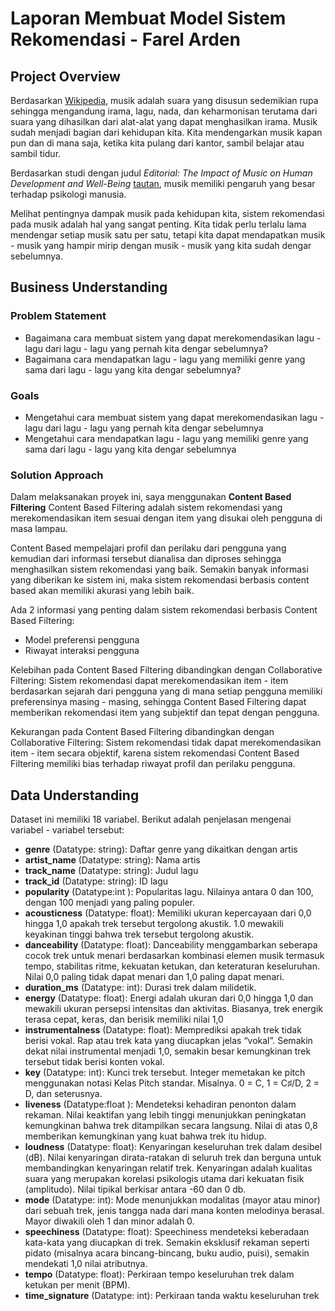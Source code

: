 
# Laporan Membuat Model Sistem Rekomendasi - Farel Arden

## Project Overview
Berdasarkan [Wikipedia](https://id.wikipedia.org/wiki/Musik), musik adalah suara yang disusun sedemikian rupa sehingga mengandung irama, lagu, nada, dan keharmonisan terutama dari suara yang dihasilkan dari alat-alat yang dapat menghasilkan irama. Musik sudah menjadi bagian dari kehidupan kita. Kita mendengarkan musik kapan pun dan di mana saja, ketika kita pulang dari kantor, sambil belajar atau sambil tidur.

Berdasarkan studi dengan judul _Editorial: The Impact of Music on Human Development and Well-Being_ [tautan](https://www.ncbi.nlm.nih.gov/pmc/articles/PMC7315798/), musik memiliki pengaruh yang besar terhadap psikologi manusia. 

Melihat pentingnya dampak musik pada kehidupan kita, sistem rekomendasi pada musik adalah hal yang sangat penting. Kita tidak perlu terlalu lama mendengar setiap musik satu per satu, tetapi kita dapat mendapatkan musik - musik yang hampir mirip dengan musik - musik yang kita sudah dengar sebelumnya.

## Business Understanding

### Problem Statement
- Bagaimana cara membuat sistem yang dapat merekomendasikan lagu - lagu dari lagu - lagu yang pernah kita dengar sebelumnya?
- Bagaimana cara mendapatkan lagu - lagu yang memiliki genre yang sama dari lagu - lagu yang kita dengar sebelumnya?

### Goals
- Mengetahui cara membuat sistem yang dapat merekomendasikan lagu - lagu dari lagu - lagu yang pernah kita dengar sebelumnya
- Mengetahui cara mendapatkan lagu - lagu yang memiliki genre yang sama dari lagu - lagu yang kita dengar sebelumnya

### Solution Approach
Dalam melaksanakan proyek ini, saya menggunakan **Content Based Filtering**
Content Based Filtering adalah sistem rekomendasi yang merekomendasikan item sesuai dengan item yang disukai oleh pengguna di masa lampau.

Content Based mempelajari profil dan perilaku dari pengguna yang kemudian dari informasi tersebut dianalisa dan diproses sehingga menghasilkan sistem rekomendasi yang baik. Semakin banyak informasi yang diberikan ke sistem ini, maka sistem rekomendasi berbasis content based akan memiliki akurasi yang lebih baik.

Ada 2 informasi yang penting dalam sistem rekomendasi berbasis Content Based Filtering:
- Model preferensi pengguna
- Riwayat interaksi pengguna 

Kelebihan pada Content Based Filtering  dibandingkan dengan Collaborative Filtering:
Sistem rekomendasi dapat merekomendasikan item - item berdasarkan sejarah dari pengguna yang di mana setiap pengguna memiliki preferensinya masing - masing, sehingga Content Based Filtering dapat memberikan rekomendasi item yang subjektif dan tepat dengan pengguna.

Kekurangan pada Content Based Filtering  dibandingkan dengan Collaborative Filtering:
Sistem rekomendasi tidak dapat merekomendasikan item - item secara objektif, karena sistem rekomendasi Content Based Filtering memiliki bias terhadap riwayat profil dan perilaku pengguna.

## Data Understanding

Dataset ini memiliki 18 variabel. Berikut adalah penjelasan mengenai variabel - variabel tersebut:

- **genre** (Datatype: string): 
 Daftar genre yang dikaitkan dengan artis
- **artist_name** (Datatype: string): 
 Nama artis
- **track_name** (Datatype: string): 
 Judul lagu
- **track_id** (Datatype: string): 
 ID lagu
- **popularity** (Datatype:int ): 
 Popularitas lagu. Nilainya antara 0 dan 100, dengan 100 menjadi yang paling populer.
- **acousticness** (Datatype: float): 
 Memiliki ukuran kepercayaan dari 0,0 hingga 1,0 apakah trek tersebut tergolong akustik. 1.0 mewakili keyakinan tinggi bahwa trek tersebut tergolong akustik.
- **danceability** (Datatype: float): 
 Danceability menggambarkan seberapa cocok trek untuk menari berdasarkan kombinasi elemen musik termasuk tempo, stabilitas ritme, kekuatan ketukan, dan keteraturan keseluruhan. Nilai 0,0 paling tidak dapat menari dan 1,0 paling dapat menari.
- **duration_ms** (Datatype: int): 
 Durasi trek dalam milidetik.
- **energy** (Datatype: float): 
 Energi adalah ukuran dari 0,0 hingga 1,0 dan mewakili ukuran persepsi intensitas dan aktivitas. Biasanya, trek energik terasa cepat, keras, dan berisik memiliki nilai 1,0
- **instrumentalness** (Datatype: float): 
 Memprediksi apakah trek tidak berisi vokal. Rap atau trek kata yang diucapkan jelas “vokal”. Semakin dekat nilai instrumental menjadi 1,0, semakin besar kemungkinan trek tersebut tidak berisi konten vokal.
- **key** (Datatype: int): 
Kunci trek tersebut. Integer memetakan ke pitch menggunakan notasi Kelas Pitch standar. Misalnya. 0 = C, 1 = C♯/D, 2 = D, dan seterusnya.
- **liveness** (Datatype:float ): Mendeteksi kehadiran penonton dalam rekaman. Nilai keaktifan yang lebih tinggi menunjukkan peningkatan kemungkinan bahwa trek ditampilkan secara langsung. Nilai di atas 0,8 memberikan kemungkinan yang kuat bahwa trek itu hidup.
- **loudness** (Datatype: float): 
 Kenyaringan keseluruhan trek dalam desibel (dB). Nilai kenyaringan dirata-ratakan di seluruh trek dan berguna untuk membandingkan kenyaringan relatif trek. Kenyaringan adalah kualitas suara yang merupakan korelasi psikologis utama dari kekuatan fisik (amplitudo). Nilai tipikal berkisar antara -60 dan 0 db.
- **mode** (Datatype: int): 
 Mode menunjukkan modalitas (mayor atau minor) dari sebuah trek, jenis tangga nada dari mana konten melodinya berasal. Mayor diwakili oleh 1 dan minor adalah 0.
- **speechiness** (Datatype: float): 
 Speechiness mendeteksi keberadaan kata-kata yang diucapkan di trek. Semakin eksklusif rekaman seperti pidato (misalnya acara bincang-bincang, buku audio, puisi), semakin mendekati 1,0 nilai atributnya.
- **tempo** (Datatype: float): 
 Perkiraan tempo keseluruhan trek dalam ketukan per menit (BPM).
- **time_signature** (Datatype: int): 
 Perkiraan tanda waktu keseluruhan trek

